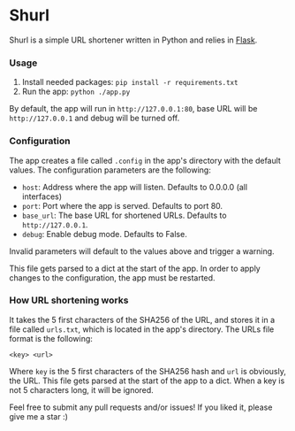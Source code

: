 # Shurl

Shurl is a simple URL shortener written in Python and relies in <a href="https://flask.palletsprojects.com/en/2.2.x/"> Flask</a>. <br>

### Usage
1. Install needed packages:
    `pip install -r requirements.txt`
2. Run the app:
   `python ./app.py`

By default, the app will run in `http://127.0.0.1:80`, base URL will be `http://127.0.0.1` and debug will be turned off.

### Configuration
The app creates a file called `.config` in the app's directory with the default values. The configuration parameters are the following:
* `host`: Address where the app will listen. Defaults to 0.0.0.0 (all interfaces)
* `port`: Port where the app is served. Defaults to port 80.
* `base_url`: The base URL for shortened URLs. Defaults to `http://127.0.0.1`. 
* `debug`: Enable debug mode. Defaults to False.

Invalid parameters will default to the values above and trigger a warning.

This file gets parsed to a dict at the start of the app. In order to apply changes to the configuration, the app must be
restarted.

### How URL shortening works
It takes the 5 first characters of the SHA256 of the URL, and stores it in a file called `urls.txt`, which is located
in the app's directory. The URLs file format is the following:
```
<key> <url>
```
Where `key` is the 5 first characters of the SHA256 hash and `url` is obviously, the URL. This file gets parsed at the
start of the app to a dict. When a key is not 5 characters long, it will be ignored.

Feel free to submit any pull requests and/or issues! If you liked it, please give me a star :) 

